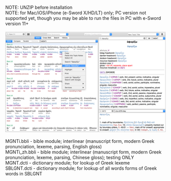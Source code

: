 NOTE: UNZIP before installation<br />
NOTE: for Mac/iOS/iPhone (e-Sword X/HD/LT) only; PC version not supported yet, though you may be able to run the files in PC with e-Sword version 11+<br />
<br />
<img src="screenshot.png"><br />
<br />
MGNTi.bbli - bible module; interlinear (manuscript form, modern Greek pronunciation, lexeme, parsing, English gloss)<br />
MGNTi_zh.bbli - bible module; interlinear (manuscript form, modern Greek pronunciation, lexeme, parsing, Chinese gloss); testing ONLY<br />
MGNT.dcti - dictionary module; for lookup of Greek lexeme<br />
SBLGNT.dcti - dictionary module; for lookup of all words forms of Greek words in SBLGNT
